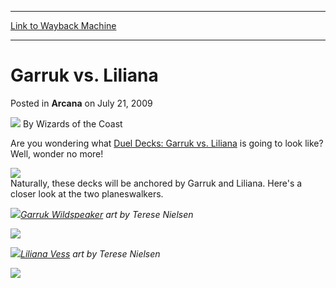 
---
[Link to Wayback Machine](https://web.archive.org/web/20210503050623/https://magic.wizards.com/en/articles/archive/arcana/garruk-vs-liliana-2009-07-21)

[_metadata_:author]:- "Wizards of the Coast"
[_metadata_:description]:- "Are you wondering what Duel Decks: Garruk vs. Liliana is going to look like? Well, wonder no more!Naturally, these decks will be anchored by Garruk and Liliana. Here's a closer look at the two planeswalkers.Garruk Wildspeaker art by Terese NielsenLiliana Vess art by Terese Nielsen"
[_metadata_:generator]:- "Drupal 7 (http://drupal.org)"
[_metadata_:node]:- "654011"
[_metadata_:publish_date]:- "2009-07-21"
[_metadata_:source]:- "div-main-content"
[_metadata_:title]:- "Garruk vs. Liliana"
[_metadata_:wayback_capture_timestamp]:- "2021-05-03 05:06:23"
[_metadata_:wayback_raw_url]:- "https://web.archive.org/web/20210503050623id_/https://magic.wizards.com/en/articles/archive/arcana/garruk-vs-liliana-2009-07-21"
[_metadata_:wayback_url]:- "https://magic.wizards.com/en/articles/archive/arcana/garruk-vs-liliana-2009-07-21"
---


Garruk vs. Liliana
==================



 Posted in **Arcana**
 on July 21, 2009 






![](https://media.magic.wizards.com/styles/auth_small/public/images/person/wizards_author.jpg)
By Wizards of the Coast











Are you wondering what [Duel Decks: Garruk vs. Liliana](/en/articles/archive/announcing-duel-decks-garruk-vs-liliana-2009-06-02) is going to look like? Well, wonder no more!

![](https://media.magic.wizards.com/image_legacy_migration/mtg/images/daily/arcana/237_GvL.jpg)  
Naturally, these decks will be anchored by Garruk and Liliana. Here's a closer look at the two planeswalkers.

![](https://media.magic.wizards.com/image_legacy_migration/mtg/images/daily/arcana/237_garrukfull.jpg)*[Garruk Wildspeaker](http://gatherer.wizards.com/Pages/Card/Details.aspx?name=Garruk+Wildspeaker) art by Terese Nielsen*  
  
![](https://media.magic.wizards.com/image_legacy_migration/mtg/images/daily/arcana/237_garrukpromo.jpg)  
  
![](https://media.magic.wizards.com/image_legacy_migration/mtg/images/daily/arcana/237_lilianafull.jpg)*[Liliana Vess](http://gatherer.wizards.com/Pages/Card/Details.aspx?name=Liliana+Vess) art by Terese Nielsen*  
  
![](https://media.magic.wizards.com/image_legacy_migration/mtg/images/daily/arcana/237_lilianapromo.jpg)  
  






